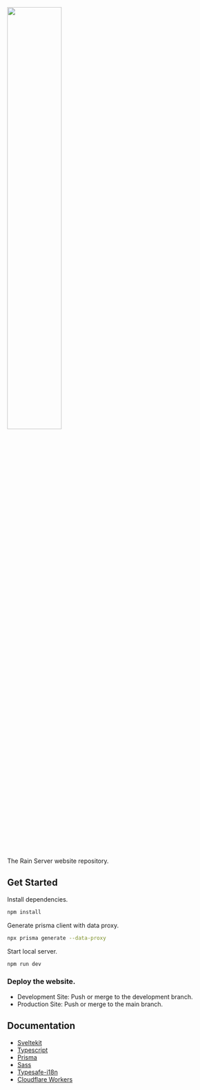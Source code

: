 <img src="https://raw.githubusercontent.com/Otya063/rain-web/development/static/img/common/rainserver_logo.webp" width="50%" height="50%" />

The Rain Server website repository.

## Get Started

Install dependencies.
```bash
npm install
```

Generate prisma client with data proxy.
```bash
npx prisma generate --data-proxy
```

Start local server.
```bash
npm run dev
```

### Deploy the website.
 - Development Site: Push or merge to the development branch.
 - Production Site: Push or merge to the main branch.

## Documentation
 - [Sveltekit](https://kit.svelte.dev/docs/introduction)
 - [Typescript](https://www.typescriptlang.org/docs/)
 - [Prisma](https://www.prisma.io/docs)
 - [Sass](https://sass-lang.com/documentation/)
 - [Typesafe-i18n](https://github.com/ivanhofer/typesafe-i18n/tree/main/packages/adapter-svelte)
 - [Cloudflare Workers](https://developers.cloudflare.com/workers/)